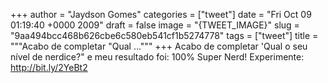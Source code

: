 
+++
author = "Jaydson Gomes"
categories = ["tweet"]
date = "Fri Oct 09 01:19:40 +0000 2009"
draft = false
image = "{TWEET_IMAGE}"
slug = "9aa494bcc468b626cbe6c580eb541cf1b5274778"
tags = ["tweet"]
title = """Acabo de completar "Qual ..."""
+++
Acabo de completar 'Qual o seu nível de nerdice?" e meu resultado foi: 100% Super Nerd! Experimente: http://bit.ly/2YeBt2
